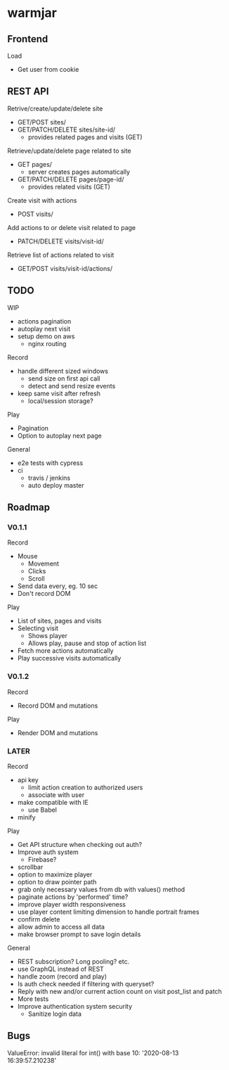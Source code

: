 # warmjar

## Frontend

Load
* Get user from cookie


## REST API

Retrive/create/update/delete site
* GET/POST sites/
* GET/PATCH/DELETE sites/site-id/
  - provides related pages and visits (GET)

Retrieve/update/delete page related to site
* GET pages/
  - server creates pages automatically
* GET/PATCH/DELETE pages/page-id/
  - provides related visits (GET)

Create visit with actions
* POST visits/

Add actions to or delete visit related to page
* PATCH/DELETE visits/visit-id/

Retrieve list of actions related to visit
* GET/POST visits/visit-id/actions/


## TODO

WIP
* actions pagination
* autoplay next visit
* setup demo on aws
  - nginx routing

Record
* handle different sized windows
  - send size on first api call
  - detect and send resize events
* keep same visit after refresh
  * local/session storage?

Play
* Pagination
* Option to autoplay next page

General
* e2e tests with cypress
* ci
  - travis / jenkins
  - auto deploy master


## Roadmap

### V0.1.1

Record
* Mouse
  - Movement
  - Clicks
  - Scroll
* Send data every, eg. 10 sec
* Don't record DOM

Play
* List of sites, pages and visits
* Selecting visit
  - Shows player
  - Allows play, pause and stop of action list
* Fetch more actions automatically
* Play successive visits automatically


### V0.1.2

Record
* Record DOM and mutations

Play
* Render DOM and mutations


### LATER

Record
* api key
  - limit action creation to authorized users
  - associate with user
* make compatible with IE
  - use Babel
* minify

Play
* Get API structure when checking out auth?
* Improve auth system
  - Firebase?
* scrollbar
* option to maximize player
* option to draw pointer path
* grab only necessary values from db with values() method
* paginate actions by 'performed' time?
* improve player width responsiveness
* use player content limiting dimension to handle portrait frames
* confirm delete
* allow admin to access all data
* make browser prompt to save login details

General
* REST subscription? Long pooling? etc.
* use GraphQL instead of REST
* handle zoom (record and play)
* Is auth check needed if filtering with queryset?
* Reply with new and/or current action count on visit post_list and patch
* More tests
* Improve authentication system security
  - Sanitize login data


## Bugs

ValueError: invalid literal for int() with base 10: '2020-08-13 16:39:57.210238'    
